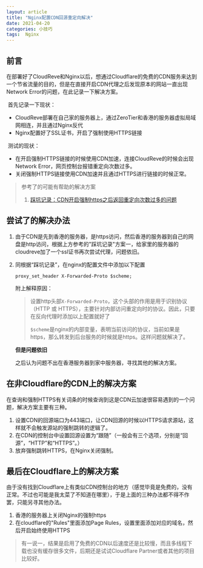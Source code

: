 ```yaml
---
layout: article
title: "Nginx配置CDN回源重定向解决"
date: 2021-04-20
categories: 小技巧 
tags:  Nginx
---
```


## 前言

​    在部署好了CloudReve和Nginx以后，想通过Cloudflare的免费的CDN服务来达到一个节省流量的目的，但是在直接开启CDN代理之后发现原本的网站一直出现Network Error的问题，在此记录一下解决方案。

​    首先记录一下现状：

* CloudReve部署在自己家的服务器上，通过ZeroTier和香港的服务器虚拟局域网相连，并且通过Nginx反代
* Nginx配置好了SSL证书，开启了强制使用HTTPS链接

​    测试的现状：

* 在开启强制HTTPS链接的时候使用CDN加速，连接CloudReve的时候会出现Network Error，网页控制台报错重定向次数过多。
* 关闭强制HTTPS链接使用CDN加速并且通过HTTPS进行链接的时候正常。

> 参考了的可能有帮助的解决方案
>
> 1. [踩坑记录：CDN开启强制https之后返回重定向次数过多的问题](https://www.dyxmq.cn/uncategorized/踩坑记录：cdn开启强制https之后返回重定向次数过多的.html)

## 尝试了的解决办法

1. 由于CDN是先到香港的服务器，是https访问，然后香港的服务器到自己的网盘是http访问，根据上方参考的"踩坑记录"方案一，给家里的服务器的cloudreve加了一个ssl证书再次尝试代理，问题依旧。

2. 同根据“踩坑记录”，在nginx的配置文件中添加以下配置

   `proxy_set_header X-Forwarded-Proto $scheme;`

   附上解释原因：

   > 设置http头部`X-Forwarded-Proto`，这个头部的作用是用于识别协议（HTTP 或 HTTPS），主要针对内部访问重定向时的协议。因此，只要在反向代理时添加以上配置就好了
   >
   > `$scheme`是nginx的内部变量，表明当前访问的协议，当前如果是https，那么转发到后台服务的时候就是https。这样问题就解决了。

   **但是问题依旧**

   之后认为问题不出在香港服务器到家中服务器，寻找其他的解决方案。

## 在非Cloudflare的CDN上的解决方案

​    在查询和强制HTTPS有关词条的时候查询到这是CDN云加速很容易遇到的一个问题，解决方案主要有三种。

1. 设置CDN的回源端口为443端口，让CDN回源的时候以HTTPS请求源站，这样就不会触发源站的强制跳转的逻辑了。
2. 在CDN的控制台中设置回源设置为“跟随”（一般会有三个选项，分别是“回源”，“HTTP”和“HTTPS”。）
3. 放弃强制跳转HTTPS，在Nginx关闭强制。

## 最后在Cloudflare上的解决方案

​    由于没有找到Cloudflare上有类似CDN控制台的地方（感觉毕竟是免费的，没有正常。不过也可能是我太菜了不知道在哪里），于是上面的三种办法都不得不作罢，只能另寻其他办法。

1. 香港的服务器上关闭Nginx的强制https
2. 在cloudflare的"Rules"里面添加Page Rules，设置里面添加对应的域名，然后开启始终使用HTTPS

> 有一说一，结果是启用了免费的CDN以后速度还是比较慢，而且多线程下载也没有缓存很多文件，后期还是试试Cloudflare Partner或者其他的项目比较好。
